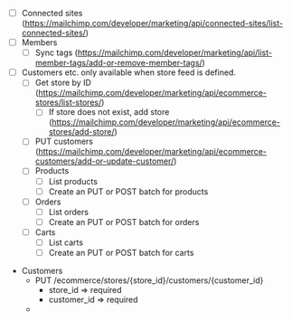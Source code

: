 - [ ] Connected sites (https://mailchimp.com/developer/marketing/api/connected-sites/list-connected-sites/)
- [ ] Members
  - [ ] Sync tags (https://mailchimp.com/developer/marketing/api/list-member-tags/add-or-remove-member-tags/)
- [ ] Customers etc. only available when store feed is defined.
  - [ ] Get store by ID (https://mailchimp.com/developer/marketing/api/ecommerce-stores/list-stores/)
    - [ ] If store does not exist, add store (https://mailchimp.com/developer/marketing/api/ecommerce-stores/add-store/)
  - [ ] PUT customers (https://mailchimp.com/developer/marketing/api/ecommerce-customers/add-or-update-customer/)
  - [ ] Products
    - [ ] List products
    - [ ] Create an PUT or POST batch for products
  - [ ] Orders
    - [ ] List orders
    - [ ] Create an PUT or POST batch for orders
  - [ ] Carts
    - [ ] List carts
    - [ ] Create an PUT or POST batch for carts

- Customers
  - PUT /ecommerce/stores/{store_id}/customers/{customer_id}
    - store_id => required
    - customer_id => required
  - 

